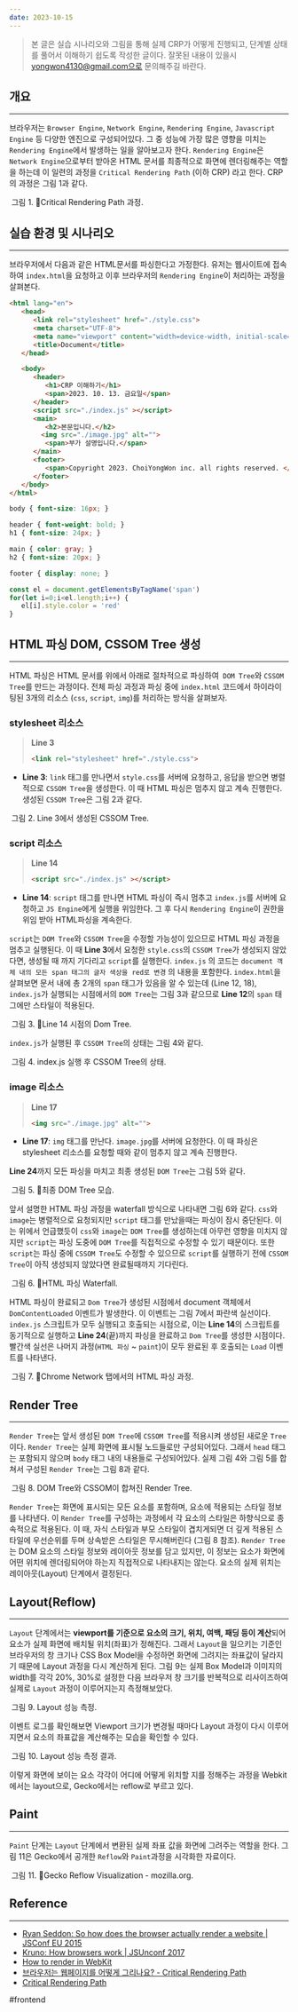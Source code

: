 ```yaml
---
date: 2023-10-15
---
```



> 본 글은 실습 시나리오와 그림을 통해 실제 CRP가 어떻게 진행되고, 단계별 상태를 풀어서 이해하기 쉽도록 작성한 글이다. 잘못된 내용이 있을시 yongwon4130@gmail.com으로 문의해주길 바란다.


## 개요
---
브라우저는 `Browser Engine`, `Network Engine`, `Rendering Engine`, `Javascript Engine` 등 다양한 엔진으로 구성되어있다.  그 중 성능에 가장 많은 영향을 미치는 `Rendering Engine`에서 발생하는 일을 알아보고자 한다. `Rendering Engine`은 `Network Engine`으로부터 받아온 HTML 문서를 최종적으로 화면에 렌더링해주는 역할을 하는데 이 일련의 과정을 `Critical Rendering Path` (이하 CRP) 라고 한다. CRP의 과정은 그림 1과 같다.  


<div class="img-container">
    <img class="img" src="https://i.imgur.com/a6uMzc4.png" alt=""/>
    <span class="caption">그림 1. Critical Rendering Path 과정.</span>
</div>



## 실습 환경 및 시나리오
---

브라우저에서 다음과 같은 HTML문서를 파싱한다고 가정한다.
유저는 웹사이트에 접속하여 `index.html`을 요청하고 이후 브라우저의 `Rendering Engine`이 처리하는 과정을 살펴본다.


```html {3,14,17} title="index.html"
<html lang="en">
   <head>
      <link rel="stylesheet" href="./style.css">
	  <meta charset="UTF-8">
	  <meta name="viewport" content="width=device-width, initial-scale=1.0">
	  <title>Document</title>
   </head>

   <body>
	  <header>
	     <h1>CRP 이해하기</h1>
	     <span>2023. 10. 13. 금요일</span>
	  </header>
	  <script src="./index.js" ></script>
	  <main>
	     <h2>본문입니다.</h2>
	    <img src="./image.jpg" alt="">
	     <span>부가 설명입니다.</span>
	  </main>
	  <footer>
	     <span>Copyright 2023. ChoiYongWon inc. all rights reserved. </span>
	  </footer>
   </body>
</html>
```



```css title="style.css"
body { font-size: 16px; }

header { font-weight: bold; }
h1 { font-size: 24px; }

main { color: gray; }
h2 { font-size: 20px; }

footer { display: none; }
```



```js title="index.js"
const el = document.getElementsByTagName('span')
for(let i=0;i<el.length;i++) {
   el[i].style.color = 'red'
}
```



## HTML 파싱 DOM, CSSOM Tree 생성
---

HTML 파싱은 HTML 문서를 위에서 아래로 절차적으로 파싱하여` DOM Tree`와 `CSSOM Tree`를 만드는 과정이다. 전체 파싱 과정과 파싱 중에 `index.html` 코드에서 하이라이팅된 3개의 리소스 (`css`, `script`, `img`)를 처리하는 방식을 살펴보자.

### stylesheet 리소스

> **Line 3**
 > ```html 
 > <link rel="stylesheet" href="./style.css">
 > ```

- **Line 3**: `link` 태그를 만나면서 `style.css`를 서버에 요청하고, 응답을 받으면 병렬적으로 `CSSOM Tree`을 생성한다. 이 때 HTML 파싱은 멈추지 않고 계속 진행한다. 생성된 `CSSOM Tree`은 그림 2과 같다.


<div class="img-container">
    <img class="img" src="https://i.imgur.com/Bp4w6Zi.png" alt=""/>
    <span class="caption">그림 2. Line 3에서 생성된 CSSOM Tree.</span>
</div>

### script 리소스

> **Line 14**
 > ```html 
 > <script src="./index.js" ></script>
 > ```

- **Line 14**: `script` 태그를 만나면 HTML 파싱이 즉시 멈추고 `index.js`를 서버에 요청하고 `JS Engine`에게 실행을 위임한다. 그 후 다시 `Rendering Engine`이 권한을 위임 받아 HTML파싱을 계속한다.  

`script`는 `DOM Tree`와 `CSSOM Tree`을 수정할 가능성이 있으므로 HTML 파싱 과정을 멈추고 실행된다. 이 때 **Line 3**에서 요청한 `style.css`의 `CSSOM Tree`가 생성되지 않았다면, 생성될 때 까지 기다리고 `script`를 실행한다. `index.js` 의 코드는  `document 객체 내의 모든 span 태그의 글자 색상을 red로 변경` 의 내용을 포함한다. `index.html`을 살펴보면 문서 내에 총 2개의 `span` 태그가 있음을 알 수 있는데 (Line 12, 18), `index.js`가 실행되는 시점에서의 `DOM Tree`는 그림 3과 같으므로 **Line 12**의 `span` 태그에만 스타일이 적용된다.


<div class="img-container">
    <img class="img" src="https://i.imgur.com/OROqubt.png" alt=""/>
    <span class="caption">그림 3. Line 14 시점의 Dom Tree.</span>
</div>

`index.js`가 실행된 후 `CSSOM Tree`의 상태는 그림 4와 같다.  

<div class="img-container">
    <img class="img" src="https://i.imgur.com/TSOgXPx.png" alt=""/>
    <span class="caption">그림 4. index.js 실행 후 CSSOM Tree의 상태.</span>
</div>

### image 리소스

> **Line 17**
 > ```html 
 > <img src="./image.jpg" alt="">
 > ```

- **Line 17**: `img` 태그를 만난다. `image.jpg`를 서버에 요청한다. 이 때 파싱은 stylesheet 리소스를 요청할 때와 같이 멈추지 않고 계속 진행한다.  

**Line 24**까지 모든 파싱을 마치고 최종 생성된 `DOM Tree`는 그림 5와 같다.  


<div class="img-container">
    <img class="img" src="https://i.imgur.com/buvoo82.png" alt=""/>
    <span class="caption">그림 5. 최종 DOM Tree 모습.</span>
</div>

앞서 설명한 HTML 파싱 과정을 waterfall 방식으로 나타내면 그림 6와 같다. `css`와 `image`는 병렬적으로 요청되지만 `script` 태그를 만났을때는 파싱이 잠시 중단된다. 이는 위에서 언급했듯이 `css`와 `image`는 `DOM Tree`를 생성하는데 아무런 영향을 미치지 않지만 `script`는 파싱 도중에 `DOM Tree`를 직접적으로 수정할 수 있기 때문이다. 또한 `script`는 파싱 중에 `CSSOM Tree`도 수정할 수 있으므로 `script`를 실행하기 전에 `CSSOM Tree`이 아직 생성되지 않았다면 완료될때까지 기다린다. 


<div class="img-container">
    <img class="img" src="https://i.imgur.com/WnfFySr.png" alt=""/>
    <span class="caption">그림 6. HTML 파싱 Waterfall.</span>
</div>


HTML 파싱이 완료되고 `Dom Tree`가 생성된 시점에서 document 객체에서 `DomContentLoaded` 이벤트가 발생한다. 이 이벤트는 그림 7에서 파란색 실선이다. `index.js` 스크립트가 모두 실행되고 호출되는 시점으로, 이는 **Line 14**의 스크립트를 동기적으로 실행하고 **Line 24**(끝)까지 파싱을 완료하고 `Dom Tree`를 생성한 시점이다. 빨간색 실선은 나머지 과정(`HTML 파싱` ~ `paint`)이 모두 완료된 후 호출되는 `Load` 이벤트를 나타낸다.

<div class="img-container">
    <img class="img" src="https://i.imgur.com/tlqPuvn.png" alt=""/>
    <span class="caption">그림 7. Chrome Network 탭에서의 HTML 파싱 과정.</span>
</div>


## Render Tree
---
`Render Tree`는 앞서 생성된 `DOM Tree`에 `CSSOM Tree`를 적용시켜 생성된 새로운 `Tree`이다. `Render Tree`는  실제 화면에 표시될 노드들로만 구성되어있다. 그래서 `head` 태그는 포함되지 않으며 `body` 태그 내의 내용들로 구성되어있다. 실제 그림 4와 그림 5를 합쳐서 구성된 `Render Tree`는 그림 8과 같다.

<div class="img-container">
    <img class="img" src="https://i.imgur.com/pCMknS9.png" alt=""/>
    <span class="caption">그림 8.  DOM Tree와 CSSOM이 합쳐진 Render Tree.</span>
</div>

`Render Tree`는 화면에 표시되는 모든 요소를 포함하며, 요소에 적용되는 스타일 정보를 나타낸다. 이 `Render Tree`를 구성하는 과정에서 각 요소의 스타일은 하향식으로 종속적으로 적용된다. 이 때, 자식 스타일과 부모 스타일이 겹치게되면 더 깊게 적용된 스타일에 우선순위를 두며 상속받은 스타일은 무시해버린다 (그림 8 참조). `Render Tree`는 DOM 요소의 스타일 정보와 레이아웃 정보를 담고 있지만, 이 정보는 요소가 화면에 어떤 위치에 렌더링되어야 하는지 직접적으로 나타내지는 않는다. 요소의 실제 위치는 레이아웃(Layout) 단계에서 결정된다.

## Layout(Reflow)
---

`Layout` 단계에서는 **viewport를 기준으로 요소의 크기, 위치, 여백, 패딩 등이 계산**되어 요소가 실제 화면에 배치될 위치(좌표)가 정해진다. 그래서 `Layout`을 일으키는 기준인 브라우저의 창 크기나 CSS Box Model을 수정하면 화면에 그려지는 좌표값이 달라지기 때문에 Layout 과정을 다시 계산하게 된다. 그림 9는 실제 Box Model과 이미지의 width를 각각 20%, 30%로 설정한 다음 브라우저 창 크기를 반복적으로 리사이즈하여 실제로 `Layout` 과정이 이루어지는지 측정해보았다.

<div class="img-container">
    <img class="img" src="https://i.imgur.com/qMYsQLS.gif" alt=""/>
    <span class="caption">그림 9.  Layout 성능 측정.</span>
</div>


이벤트 로그를 확인해보면 Viewport 크기가 변경될 때마다 Layout 과정이 다시 이루어지면서 요소의 좌표값을 계산해주는 모습을 확인할 수 있다. 

<div class="img-container">
    <img class="img" src="https://i.imgur.com/RVXqTRb.gif" alt=""/>
    <span class="caption">그림 10.  Layout 성능 측정 결과.</span>
</div>

이렇게 화면에 보이는 요소 각각이 어디에 어떻게 위치할 지를 정해주는 과정을 Webkit에서는 layout으로, Gecko에서는 reflow로 부르고 있다.

## Paint
---

`Paint` 단계는 `Layout` 단계에서 변환된 실제 좌표 값을 화면에 그려주는 역할을 한다.
그림 11은 Gecko에서 공개한 `Reflow`와 `Paint`과정을 시각화한 자료이다.


<div class="img-container">
    <img class="img" src="https://i.imgur.com/FaynaGN.gif" alt=""/>
    <span class="caption">그림 11. Gecko Reflow Visualization - mozilla.org.</span>
</div>


## Reference

---

- [Ryan Seddon: So how does the browser actually render a website | JSConf EU 2015](https://www.youtube.com/watch?v=SmE4OwHztCc)  
- [Kruno: How browsers work | JSUnconf 2017](https://www.youtube.com/watch?v=0IsQqJ7pwhw)  
- [How to render in WebKit](https://www.youtube.com/watch?v=RVnARGhhs9w)  
- [브라우저는 웹페이지를 어떻게 그리나요? - Critical Rendering Path](https://m.post.naver.com/viewer/postView.nhn?volumeNo=8431285&memberNo=34176766)  
- [Critical Rendering Path](https://web.dev/articles/critical-rendering-path?hl=ko)

#frontend
